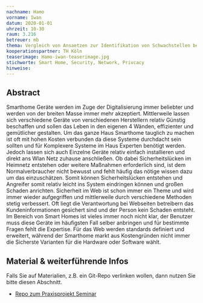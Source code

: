 ```yaml
---
nachname: Hamo
vorname: Iwan
datum: 2020-01-01
uhrzeit: 10-30
raum: 3.216
betreuer: mb
thema: Vergleich von Ansaetzen zur Identifikation von Schwachstellen bei Smart Home Devices
kooperationspartner: TH Köln
teaserimage: Hamo-iwan-teaserimage.jpg
stichworte: Smart Home, Security, Network, Privcacy
hinweise:
---
```


## Abstract

Smarthome Geräte werden im Zuge der Digitalisierung immer beliebter und werden von der breiten Masse immer mehr akzeptiert. Mittlerweile lassen sich verschiedene Geräte von verschiedenen Herstellern relativ Günstig beschaffen und sollen das Leben in den eigenen 4 Wänden, effizienter und gemütlicher gestalten.
Um das ganze Haus Smarthome tauglich zu machen ist oft mit hohen Kosten verbunden da diese Systeme durchdacht sein sollten und für Komplexere Systeme im Haus Experten benötigt werden.
Jedoch lassen sich auch Einzelne Geräte relativ einfach installieren und direkt ans Wlan Netz zuhause anschließen. Ob dabei Sicherheitslücken im Heimnetz entstehen oder weitere Maßnahmen erforderlich sind, ist dem Normalverbraucher nicht bewusst und fehlt häufig das nötige wissen dazu um das einzuschätzen. Somit können Sicherheitslücken entstehen und Angreifer somit relativ leicht ins System eindringen können und großen Schaden anrichten.
Sicherheit im Web ist schon immer ein Theme und wird immer wieder aufgegriffen und mittlerweile durch verschiedene Methoden stetig verbessert. Oft liegt die Verantwortung bei Webseiten betreibern das Kundeninformationen gesichert sind und der Person kein Schaden entsteht. Im Bereich von Smart Homes ist vieles immer noch nicht klar, der Benutzer muss diese Geräte im häufigsten Fall selber anbringen und für bestimmte Fragen fehlt die Expertise. Für das Web werden standards definiert und erweitert, während der Smarthome markt aus Kostengründen nicht immer die Sicherste Varianten für die Hardware oder Software wählt.

## Material & weiterführende Infos

Falls Sie auf Materialien, z.B. ein Git-Repo verlinken wollen, dann nutzen Sie bitte diesen Abschnitt.

- [Repo zum Praxisprojekt Seminar](https://github.com/th-koeln/mi-bachelor-praxisprojektseminar)
